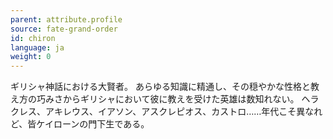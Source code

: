 ```yaml
---
parent: attribute.profile
source: fate-grand-order
id: chiron
language: ja
weight: 0
---
```


ギリシャ神話における大賢者。
あらゆる知識に精通し、その穏やかな性格と教え方の巧みさからギリシャにおいて彼に教えを受けた英雄は数知れない。
ヘラクレス、アキレウス、イアソン、アスクレピオス、カストロ……年代こそ異なれど、皆ケイローンの門下生である。
